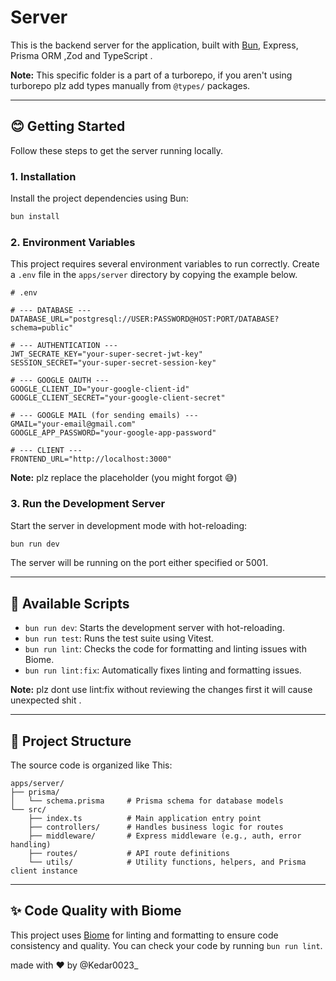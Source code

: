 # Server

This is the backend server for the application, built with [Bun](https://bun.sh), Express, Prisma ORM ,Zod and TypeScript .

**Note:** This specific folder is a part of a turborepo, if you aren't using turborepo plz add types manually from `@types/` packages. 

---

## 😊 Getting Started

Follow these steps to get the server running locally.

### 1. Installation

Install the project dependencies using Bun:

```bash
bun install
```

### 2. Environment Variables

This project requires several environment variables to run correctly. Create a `.env` file in the `apps/server` directory by copying the example below.

```env
# .env

# --- DATABASE ---
DATABASE_URL="postgresql://USER:PASSWORD@HOST:PORT/DATABASE?schema=public"

# --- AUTHENTICATION ---
JWT_SECRATE_KEY="your-super-secret-jwt-key"
SESSION_SECRET="your-super-secret-session-key"

# --- GOOGLE OAUTH ---
GOOGLE_CLIENT_ID="your-google-client-id"
GOOGLE_CLIENT_SECRET="your-google-client-secret"

# --- GOOGLE MAIL (for sending emails) ---
GMAIL="your-email@gmail.com"
GOOGLE_APP_PASSWORD="your-google-app-password"

# --- CLIENT ---
FRONTEND_URL="http://localhost:3000"
```

**Note:** plz replace the placeholder (you might forgot 😅)

### 3. Run the Development Server

Start the server in development mode with hot-reloading:

```bash
bun run dev
```

The server will be running on the port either specified or 5001.

---

## 🐰 Available Scripts

-   `bun run dev`: Starts the development server with hot-reloading.
-   `bun run test`: Runs the test suite using Vitest.
-   `bun run lint`: Checks the code for formatting and linting issues with Biome.
-   `bun run lint:fix`: Automatically fixes linting and formatting issues.

**Note:** plz dont use lint:fix without reviewing the changes first it will cause unexpected shit .

---

## 📁 Project Structure

The source code is organized like This:

```
apps/server/
├── prisma/
│   └── schema.prisma     # Prisma schema for database models
└── src/
    ├── index.ts          # Main application entry point
    ├── controllers/      # Handles business logic for routes
    ├── middleware/       # Express middleware (e.g., auth, error handling)
    ├── routes/           # API route definitions
    └── utils/            # Utility functions, helpers, and Prisma client instance
```

---

## ✨ Code Quality with Biome

This project uses [Biome](https://biomejs.dev/) for linting and formatting to ensure code consistency and quality. You can check your code by running `bun run lint`.

made with ❤️ by @Kedar0023_